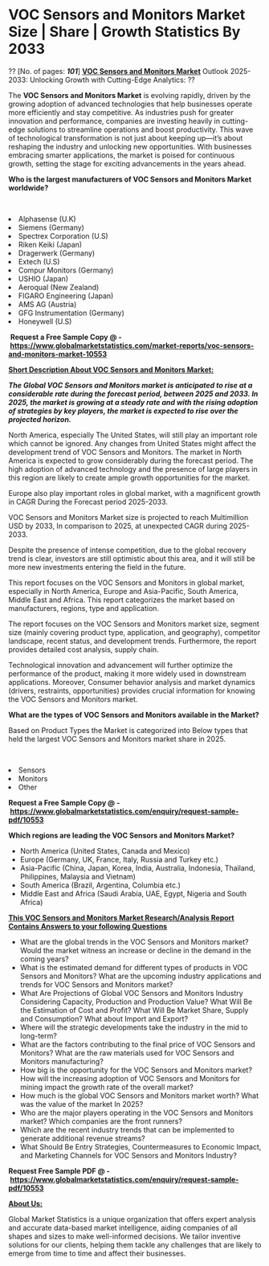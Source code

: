<H1>VOC Sensors and Monitors Market Size | Share | Growth Statistics By 2033</H1><p>?? [No. of pages:&nbsp;<strong><em>101</em></strong>]&nbsp;<strong><a href="https://www.globalmarketstatistics.com/market-reports/voc-sensors-and-monitors-market-10553">VOC Sensors and Monitors&nbsp;Market</a></strong>&nbsp;Outlook 2025-2033: Unlocking Growth with Cutting-Edge Analytics: ??</p><p>The <strong>VOC Sensors and Monitors Market</strong> is evolving rapidly, driven by the growing adoption of advanced technologies that help businesses operate more efficiently and stay competitive. As industries push for greater innovation and performance, companies are investing heavily in cutting-edge solutions to streamline operations and boost productivity. This wave of technological transformation is not just about keeping up&mdash;it&rsquo;s about reshaping the industry and unlocking new opportunities. With businesses embracing smarter applications, the market is poised for continuous growth, setting the stage for exciting advancements in the years ahead.</p><p><strong>Who is the largest manufacturers of VOC Sensors and Monitors Market worldwide?</strong></p><p>&nbsp;<li>Alphasense (U.K)<li>Siemens (Germany)<li>Spectrex Corporation (U.S)<li>Riken Keiki (Japan)<li>Dragerwerk (Germany)<li>Extech (U.S)<li>Compur Monitors (Germany)<li>USHIO (Japan)<li>Aeroqual (New Zealand)<li>FIGARO Engineering (Japan)<li>AMS AG (Austria)<li>GFG Instrumentation (Germany)<li>Honeywell (U.S)</p><p>&nbsp;<strong>Request a Free Sample Copy @ -&nbsp;<a href="https://www.globalmarketstatistics.com/market-reports/voc-sensors-and-monitors-market-10553">https://www.globalmarketstatistics.com/market-reports/voc-sensors-and-monitors-market-10553</a></strong></p><p><strong><u>Short Description About VOC Sensors and Monitors Market:</u></strong></p><p><strong><em>The Global VOC Sensors and Monitors market is anticipated to rise at a considerable rate during the forecast period, between 2025 and 2033. In 2025, the market is growing at a steady rate and with the rising adoption of strategies by key players, the market is expected to rise over the projected horizon.</em></strong></p><p>North America, especially The United States, will still play an important role which cannot be ignored. Any changes from United States might affect the development trend of VOC Sensors and Monitors. The market in North America is expected to grow considerably during the forecast period. The high adoption of advanced technology and the presence of large players in this region are likely to create ample growth opportunities for the market.</p><p>Europe also play important roles in global market, with a magnificent growth in CAGR During the Forecast period 2025-2033.</p><p>VOC Sensors and Monitors Market size is projected to reach Multimillion USD by 2033, In comparison to 2025, at unexpected CAGR during 2025-2033.</p><p>Despite the presence of intense competition, due to the global recovery trend is clear, investors are still optimistic about this area, and it will still be more new investments entering the field in the future.</p><p>This report focuses on the VOC Sensors and Monitors in global market, especially in North America, Europe and Asia-Pacific, South America, Middle East and Africa. This report categorizes the market based on manufacturers, regions, type and application.</p><p>The report focuses on the VOC Sensors and Monitors market size, segment size (mainly covering product type, application, and geography), competitor landscape, recent status, and development trends. Furthermore, the report provides detailed cost analysis, supply chain.</p><p>Technological innovation and advancement will further optimize the performance of the product, making it more widely used in downstream applications. Moreover, Consumer behavior analysis and market dynamics (drivers, restraints, opportunities) provides crucial information for knowing the VOC Sensors and Monitors market.</p><p><strong>What are the types of VOC Sensors and Monitors available in the Market?</strong></p><p>Based on Product Types the Market is categorized into Below types that held the largest VOC Sensors and Monitors market share in 2025.</p><p>&nbsp;<li>Sensors<li> Monitors<li> Other&nbsp;</p><p><strong>Request a Free Sample Copy @ -&nbsp;<a href="https://www.globalmarketstatistics.com/enquiry/request-sample-pdf/10553">https://www.globalmarketstatistics.com/enquiry/request-sample-pdf/10553</a></strong></p><p><strong>Which regions are leading the VOC Sensors and Monitors Market?</strong></p><ul><li>North America (United States, Canada and Mexico)</li><li>Europe (Germany, UK, France, Italy, Russia and Turkey etc.)</li><li>Asia-Pacific (China, Japan, Korea, India, Australia, Indonesia, Thailand, Philippines, Malaysia and Vietnam)</li><li>South America (Brazil, Argentina, Columbia etc.)</li><li>Middle East and Africa (Saudi Arabia, UAE, Egypt, Nigeria and South Africa)</li></ul><p><strong><u>This VOC Sensors and Monitors Market Research/Analysis Report Contains Answers to your following Questions</u></strong></p><ul><li>What are the global trends in the VOC Sensors and Monitors market? Would the market witness an increase or decline in the demand in the coming years?</li><li>What is the estimated demand for different types of products in VOC Sensors and Monitors? What are the upcoming industry applications and trends for VOC Sensors and Monitors market?</li><li>What Are Projections of Global VOC Sensors and Monitors Industry Considering Capacity, Production and Production Value? What Will Be the Estimation of Cost and Profit? What Will Be Market Share, Supply and Consumption? What about Import and Export?</li><li>Where will the strategic developments take the industry in the mid to long-term?</li><li>What are the factors contributing to the final price of VOC Sensors and Monitors? What are the raw materials used for VOC Sensors and Monitors manufacturing?</li><li>How big is the opportunity for the VOC Sensors and Monitors market? How will the increasing adoption of VOC Sensors and Monitors for mining impact the growth rate of the overall market?</li><li>How much is the global VOC Sensors and Monitors market worth? What was the value of the market In 2025?</li><li>Who are the major players operating in the VOC Sensors and Monitors market? Which companies are the front runners?</li><li>Which are the recent industry trends that can be implemented to generate additional revenue streams?</li><li>What Should Be Entry Strategies, Countermeasures to Economic Impact, and Marketing Channels for VOC Sensors and Monitors Industry?</li></ul><p><strong>Request Free Sample PDF @ -&nbsp;<a href="https://www.globalmarketstatistics.com/enquiry/request-sample-pdf/10553">https://www.globalmarketstatistics.com/enquiry/request-sample-pdf/10553</a></strong></p><p><strong><u>About Us:</u></strong></p><p>Global Market Statistics&nbsp;is a unique organization that offers expert analysis and accurate data-based market intelligence, aiding companies of all shapes and sizes to make well-informed decisions. We tailor inventive solutions for our clients, helping them tackle any challenges that are likely to emerge from time to time and affect their businesses.</p>
